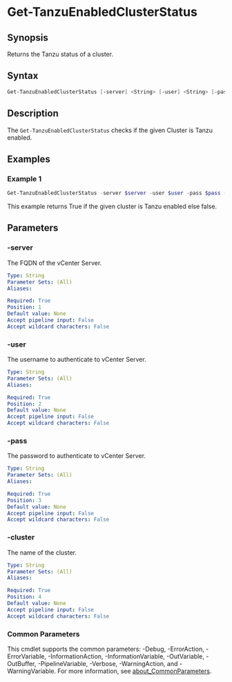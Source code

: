 # Get-TanzuEnabledClusterStatus

## Synopsis

Returns the Tanzu status of a cluster.

## Syntax

```powershell
Get-TanzuEnabledClusterStatus [-server] <String> [-user] <String> [-pass] <String> [-cluster] <String> [<CommonParameters>]
```

## Description

The `Get-TanzuEnabledClusterStatus` checks if the given Cluster is Tanzu enabled.

## Examples

### Example 1

```powershell
Get-TanzuEnabledClusterStatus -server $server -user $user -pass $pass -cluster $cluster
```

This example returns True if the given cluster is Tanzu enabled else false.

## Parameters

### -server

The FQDN of the vCenter Server.

```yaml
Type: String
Parameter Sets: (All)
Aliases:

Required: True
Position: 1
Default value: None
Accept pipeline input: False
Accept wildcard characters: False
```

### -user

The username to authenticate to vCenter Server.

```yaml
Type: String
Parameter Sets: (All)
Aliases:

Required: True
Position: 2
Default value: None
Accept pipeline input: False
Accept wildcard characters: False
```

### -pass

The password to authenticate to vCenter Server.

```yaml
Type: String
Parameter Sets: (All)
Aliases:

Required: True
Position: 3
Default value: None
Accept pipeline input: False
Accept wildcard characters: False
```

### -cluster

The name of the cluster.

```yaml
Type: String
Parameter Sets: (All)
Aliases:

Required: True
Position: 4
Default value: None
Accept pipeline input: False
Accept wildcard characters: False
```

### Common Parameters

This cmdlet supports the common parameters: -Debug, -ErrorAction, -ErrorVariable, -InformationAction, -InformationVariable, -OutVariable, -OutBuffer, -PipelineVariable, -Verbose, -WarningAction, and -WarningVariable. For more information, see [about_CommonParameters](http://go.microsoft.com/fwlink/?LinkID=113216).
